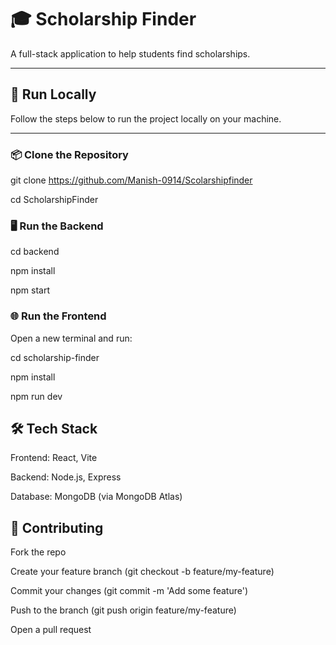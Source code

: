 # 🎓 Scholarship Finder

A full-stack application to help students find scholarships.

---

## 🚀 Run Locally

Follow the steps below to run the project locally on your machine.

---

### 📦 Clone the Repository

git clone https://github.com/Manish-0914/Scolarshipfinder

cd ScholarshipFinder


###  🖥️ Run the Backend

cd backend

npm install

npm start

###  🌐 Run the Frontend
Open a new terminal and run:

cd scholarship-finder

npm install

npm run dev


## 🛠️ Tech Stack
Frontend: React, Vite

Backend: Node.js, Express

Database: MongoDB (via MongoDB Atlas)

##  🤝 Contributing

Fork the repo

Create your feature branch (git checkout -b feature/my-feature)

Commit your changes (git commit -m 'Add some feature')

Push to the branch (git push origin feature/my-feature)

Open a pull request









